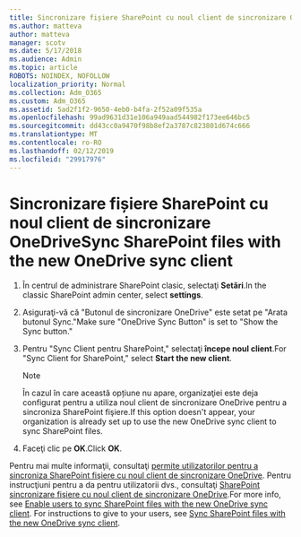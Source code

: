 ```yaml
---
title: Sincronizare fișiere SharePoint cu noul client de sincronizare OneDrive
ms.author: matteva
author: matteva
manager: scotv
ms.date: 5/17/2018
ms.audience: Admin
ms.topic: article
ROBOTS: NOINDEX, NOFOLLOW
localization_priority: Normal
ms.collection: Adm_O365
ms.custom: Adm_O365
ms.assetid: 5ad2f1f2-9650-4eb0-b4fa-2f52a09f535a
ms.openlocfilehash: 99ad9631d31e106a949aad544982f173ee646bc5
ms.sourcegitcommit: dd43cc0a9470f98b8ef2a3787c823801d674c666
ms.translationtype: MT
ms.contentlocale: ro-RO
ms.lasthandoff: 02/12/2019
ms.locfileid: "29917976"
---
```

# <a name="sync-sharepoint-files-with-the-new-onedrive-sync-client"></a><span data-ttu-id="2ea79-102">Sincronizare fișiere SharePoint cu noul client de sincronizare OneDrive</span><span class="sxs-lookup"><span data-stu-id="2ea79-102">Sync SharePoint files with the new OneDrive sync client</span></span>

1. <span data-ttu-id="2ea79-103">În centrul de administrare SharePoint clasic, selectaţi **Setări**.</span><span class="sxs-lookup"><span data-stu-id="2ea79-103">In the classic SharePoint admin center, select **settings**.</span></span>
    
2. <span data-ttu-id="2ea79-104">Asiguraţi-vă că "Butonul de sincronizare OneDrive" este setat pe "Arata butonul Sync."</span><span class="sxs-lookup"><span data-stu-id="2ea79-104">Make sure "OneDrive Sync Button" is set to "Show the Sync button."</span></span>
    
3. <span data-ttu-id="2ea79-105">Pentru "Sync Client pentru SharePoint," selectaţi **începe noul client**.</span><span class="sxs-lookup"><span data-stu-id="2ea79-105">For "Sync Client for SharePoint," select **Start the new client**.</span></span>
    
    > [!NOTE]
    > <span data-ttu-id="2ea79-106">În cazul în care această opțiune nu apare, organizaţiei este deja configurat pentru a utiliza noul client de sincronizare OneDrive pentru a sincroniza SharePoint fişiere.</span><span class="sxs-lookup"><span data-stu-id="2ea79-106">If this option doesn't appear, your organization is already set up to use the new OneDrive sync client to sync SharePoint files.</span></span> 
  
4. <span data-ttu-id="2ea79-107">Faceţi clic pe **OK**.</span><span class="sxs-lookup"><span data-stu-id="2ea79-107">Click **OK**.</span></span>
    
<span data-ttu-id="2ea79-p101">Pentru mai multe informaţii, consultaţi [permite utilizatorilor pentru a sincroniza SharePoint fişiere cu noul client de sincronizare OneDrive](https://go.microsoft.com/fwlink/?linkid=866433). Pentru instrucţiuni pentru a da pentru utilizatorii dvs., consultaţi [SharePoint sincronizare fişiere cu noul client de sincronizare OneDrive](https://go.microsoft.com/fwlink/?linkid=866427).</span><span class="sxs-lookup"><span data-stu-id="2ea79-p101">For more info, see [Enable users to sync SharePoint files with the new OneDrive sync client](https://go.microsoft.com/fwlink/?linkid=866433). For instructions to give to your users, see [Sync SharePoint files with the new OneDrive sync client](https://go.microsoft.com/fwlink/?linkid=866427).</span></span>
  

